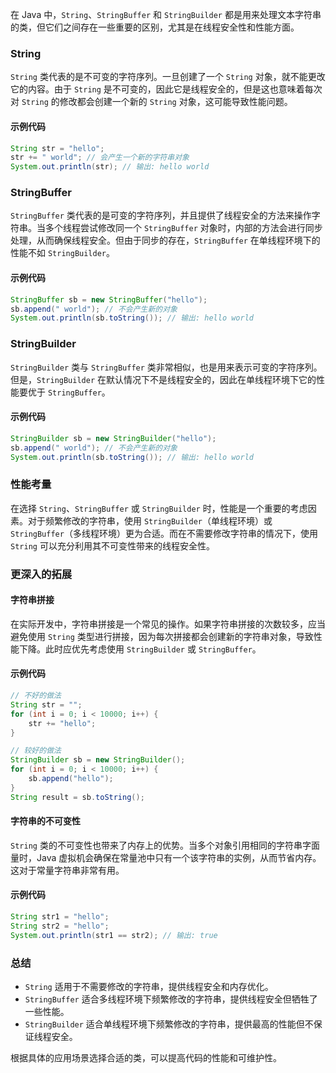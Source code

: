 在 Java 中，`String`、`StringBuffer` 和 `StringBuilder` 都是用来处理文本字符串的类，但它们之间存在一些重要的区别，尤其是在线程安全性和性能方面。

### String

`String` 类代表的是不可变的字符序列。一旦创建了一个 `String` 对象，就不能更改它的内容。由于 `String` 是不可变的，因此它是线程安全的，但是这也意味着每次对 `String` 的修改都会创建一个新的 `String` 对象，这可能导致性能问题。

#### 示例代码

```java
String str = "hello";
str += " world"; // 会产生一个新的字符串对象
System.out.println(str); // 输出: hello world
```

### StringBuffer

`StringBuffer` 类代表的是可变的字符序列，并且提供了线程安全的方法来操作字符串。当多个线程尝试修改同一个 `StringBuffer` 对象时，内部的方法会进行同步处理，从而确保线程安全。但由于同步的存在，`StringBuffer` 在单线程环境下的性能不如 `StringBuilder`。

#### 示例代码

```java
StringBuffer sb = new StringBuffer("hello");
sb.append(" world"); // 不会产生新的对象
System.out.println(sb.toString()); // 输出: hello world
```

### StringBuilder

`StringBuilder` 类与 `StringBuffer` 类非常相似，也是用来表示可变的字符序列。但是，`StringBuilder` 在默认情况下不是线程安全的，因此在单线程环境下它的性能要优于 `StringBuffer`。

#### 示例代码

```java
StringBuilder sb = new StringBuilder("hello");
sb.append(" world"); // 不会产生新的对象
System.out.println(sb.toString()); // 输出: hello world
```

### 性能考量

在选择 `String`、`StringBuffer` 或 `StringBuilder` 时，性能是一个重要的考虑因素。对于频繁修改的字符串，使用 `StringBuilder`（单线程环境）或 `StringBuffer`（多线程环境）更为合适。而在不需要修改字符串的情况下，使用 `String` 可以充分利用其不可变性带来的线程安全性。

### 更深入的拓展

#### 字符串拼接

在实际开发中，字符串拼接是一个常见的操作。如果字符串拼接的次数较多，应当避免使用 `String` 类型进行拼接，因为每次拼接都会创建新的字符串对象，导致性能下降。此时应优先考虑使用 `StringBuilder` 或 `StringBuffer`。

#### 示例代码

```java
// 不好的做法
String str = "";
for (int i = 0; i < 10000; i++) {
    str += "hello";
}

// 较好的做法
StringBuilder sb = new StringBuilder();
for (int i = 0; i < 10000; i++) {
    sb.append("hello");
}
String result = sb.toString();
```

#### 字符串的不可变性

`String` 类的不可变性也带来了内存上的优势。当多个对象引用相同的字符串字面量时，Java 虚拟机会确保在常量池中只有一个该字符串的实例，从而节省内存。这对于常量字符串非常有用。

#### 示例代码

```java
String str1 = "hello";
String str2 = "hello";
System.out.println(str1 == str2); // 输出: true
```

### 总结

- `String` 适用于不需要修改的字符串，提供线程安全和内存优化。
- `StringBuffer` 适合多线程环境下频繁修改的字符串，提供线程安全但牺牲了一些性能。
- `StringBuilder` 适合单线程环境下频繁修改的字符串，提供最高的性能但不保证线程安全。

根据具体的应用场景选择合适的类，可以提高代码的性能和可维护性。
